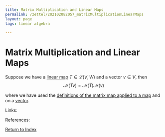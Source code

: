 ```yaml
---
title: Matrix Multiplication and Linear Maps
permalink: /zettel/202102082057_matrixMultiplicationLinearMaps
layout: page
tags: linear algebra

---
```

# Matrix Multiplication and Linear Maps

Suppose we have a [linear map](202102071416_linearMapDefinition) $T \in \mathcal{L}(V,W)$ and a vector $v \in V$, then 
$$
\mathcal{M}(T v) = \mathcal{M}(T) \mathcal{M}(v)
$$

where we have used the [definitions of the matrix map applied to a map](202102072233_matrixLinearMap) and on a [vector](202102082009_matrixOfVector).

Links: 

References: 

[Return to Index](index)